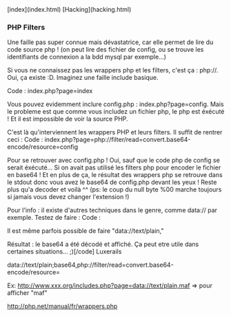 <head>
  <meta http-equiv="content-type" content="text/html; charset=utf-8" />
  <title>Methode - PHP wrappers</title>
</head>
[index](index.html) [Hacking](hacking.html)

### PHP Filters

Une faille pas super connue mais dévastatrice, car elle permet de lire du code source php !
(on peut lire des fichier de config, ou se trouve les identifiants de connexion a la bdd mysql par exemple...)
 
Si vous ne connaissez pas les wrappers php et les filters, c'est ça : php://. Oui, ça existe :D.
Imaginez une faille include basique.
 
Code :
index.php?page=index
 
Vous pouvez evidemment inclure config.php : index.php?page=config.
Mais le probleme est que comme vous includez un fichier php, le php est éxécuté !
Et il est impossible de voir la source PHP.
 
C'est là qu'interviennent les wrappers PHP et leurs filters. Il suffit de rentrer ceci :
Code :
index.php?page=php://filter/read=convert.base64-encode/resource=config
 
Pour se retrouver avec config.php ! Oui, sauf que le code php de config se serait éxécuté...
Si on avait pas utilisé les filters php pour encoder le fichier en base64 ! Et en plus de ça, le résultat des wrappers php se retrouve dans le stdout donc vous avez le base64 de config.php devant les yeux !
Reste plus qu'a decoder et voilà ^^ (ps: le coup du null byte %00 marche toujours si jamais vous devez changer l'extension !)
 
Pour l'info : il existe d'autres techniques dans le genre, comme data:// par exemple.
Testez de faire :
Code :
<?php echo file_get_contents('data://text/plain;base64,KHRhIHByaXMgbGEgcGVpbmUgZGUgZGVjb2RlciBjZSBiYXNlNjQgPyk='); ?>
Il est même parfois possible de faire "data://text/plain,<?php echo `your command`; ?>"
 
Résultat : le base64 a été décodé et affiché. Ça peut etre utile dans certaines situations... ;)[/code]
Luxerails 

data://text/plain;base64,php://filter/read=convert.base64-encode/resource= 

Ex: http://www.xxx.org/includes.php?page=data://text/plain,maf => pour afficher "maf"

http://php.net/manual/fr/wrappers.php
